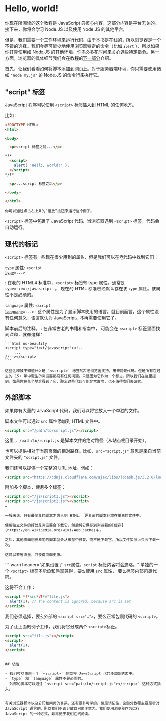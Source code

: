 # Hello, world!

你现在所阅读的这个教程是 JavaScript 的核心内容，这部分内容是平台无关的。接下来，你将会学习 Node.JS 以及使用 Node.JS 的其他平台。

但是，我们需要一个工作环境来运行代码，由于本书是在线的，所以浏览器是一个不错的选择。我们会尽可能少地使用浏览器特定的命令（比如 `alert` ），所以如果你打算使用如 Node.JS 的其他环境，你不必多花时间来关心这些特定指令。另一方面，浏览器的具体细节我们会在教程的[下一部分](/ui)介绍。

首先，让我们看看如何将脚本添加到网页上。对于服务器端环境，你只需要使用诸如 `"node my.js"` 的 Node.JS 的命令行来执行它。


## "script" 标签

JavaScript 程序可以使用 `<script>` 标签插入到 HTML 的任何地方。

比如：

```html run height=100
<!DOCTYPE HTML>
<html>

<body>

  <p>script 标签之前...</p>

*!*
  <script>
    alert( 'Hello, world!' );
  </script>
*/!*

  <p>...script 标签之后</p>

</body>

</html>
```

```online
你可以通过点击右上角的“播放”按钮来运行这个例子。
```

`<script>` 标签中包裹了 JavaScript 代码，当浏览器遇到 `<script>` 标签，代码会自动运行。


## 现代的标记

 `<script>` 标签有一些现在很少用到的属性，但是我们可以在老代码中找到它们：

`type` 属性: <code>&lt;script <u>type</u>=...&gt;</code>

 : 在老的 HTML4 标准中，`<script>` 标签有 type 属性。通常是 `type="text/javascript"` 。 现在的 HTML 标准已经默认存在该 `type` 属性。该属性不是必须的。

`language` 属性: <code>&lt;script <u>language</u>=...&gt;</code>
: 这个属性是为了显示脚本使用的语言。就目前而言，这个属性没有任何意义，语言默认为 JavaScript。不再需要使用它了。

脚本前后的注释。
: 在非常古老的书籍和指南中， 可能会在 `<script>` 标签里面找到注释，就像这样：

    ```html no-beautify
    <script type="text/javascript"><!--
        ...
    //--></script>
    ```

    这些注释被不知道什么是 `<script>` 标签的古老浏览器支持，用来隐藏代码。但是所有在过去的 15+ 年中诞生的浏览器都没有任何问题。只是因为它作为一个标志，所以我们在这里提到。如果你在某个地方看到了它，那么这些代码可能非常古老，也不值得我们去研究。


## 外部脚本

如果你有大量的 JavaScript 代码，我们可以将它放入一个单独的文件。

脚本文件可以通过 `src` 属性添加到 HTML 文件中。

```html
<script src="/path/to/script.js"></script>
```

这里 ，`/path/to/script.js` 是脚本文件的绝对路径（从站点根目录开始）。

也可以提供相对于当前页面的相对路径。比如，`src="script.js"` 意思是来自当前文件夹的 `"script.js"` 文件。

我们还可以提供一个完整的 URL 地址，例如：

```html
<script src="https://cdnjs.cloudflare.com/ajax/libs/lodash.js/3.2.0/lodash.js"></script>
```

附加多个脚本，使用多个标签：

```html
<script src="/js/script1.js"></script>
<script src="/js/script2.js"></script>
…
```

```smart
一般来说，只有最简单的脚本才嵌入到 HTML。 更复杂的脚本存放在单独的文件中。

使用独立文件的好处是浏览器会下载它，然后将它保存到浏览器的[缓存](https://en.wikipedia.org/wiki/Web_cache)中。

之后，其他页面想要相同的脚本就会从缓存中获取，而不是下载它。所以文件实际上只会下载一次。

这可以节省流量，并使得页面更快。
```

````warn header="如果设置了 `src`属性，`script` 标签内容将会忽略。"
单独的一个 `<script>` 标签不能鱼和熊掌兼得，要么使用 `src` 属性， 要么标签内部包裹代码。

这将不会工作：

```html
<script *!*src*/!*="file.js">
  alert(1); // the content is ignored, because src is set
</script>
```

我们必须选择，要么外部的 `<script src="…">`，要么正常包裹代码的 `<script>`。

为了让上面的例子工作，我们将它分成两个 `<script>`标签。

```html
<script src="file.js"></script>
<script>
  alert(1);
</script>
```
````

## 总结

- 我们可以使用一个 `<script>` 标签将 JavaScript 代码添加到页面中。
- `type` 和 `language` 属性不是必需的。
- 外部的脚本可以通过 `<script src="path/to/script.js"></script>` 这种方式插入。


有关浏览器脚本以及它们和网页的关系，还有很多可学的。但是请记住，这部分教程主要是针对 JavaScript 语言的，所以我们不该分散自己的注意力。我们使用浏览器作为运行 JavaScript 的一种方式，非常便于我们在线阅读。
